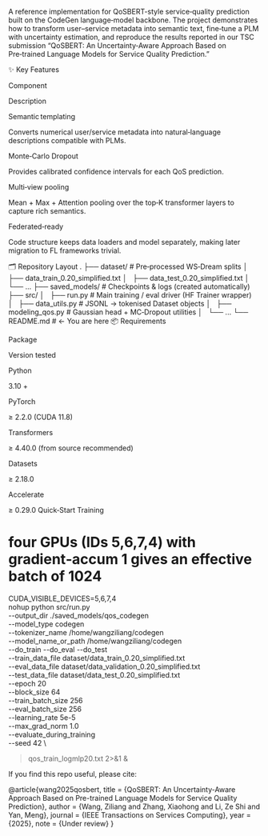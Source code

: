 A reference implementation for QoSBERT-style service‑quality prediction built on the CodeGen language‑model backbone.  The project demonstrates how to transform user–service metadata into semantic text, fine‑tune a PLM with uncertainty estimation, and reproduce the results reported in our TSC submission “QoSBERT: An Uncertainty‑Aware Approach Based on Pre‑trained Language Models for Service Quality Prediction.”

✨ Key Features

Component

Description

Semantic templating

Converts numerical user/service metadata into natural‑language descriptions compatible with PLMs.

Monte‑Carlo Dropout

Provides calibrated confidence intervals for each QoS prediction.

Multi‑view pooling

Mean + Max + Attention pooling over the top‑K transformer layers to capture rich semantics.

Federated‑ready

Code structure keeps data loaders and model separately, making later migration to FL frameworks trivial.

🗂️ Repository Layout
.
├── dataset/                  # Pre‑processed WS‑Dream splits
│   ├── data_train_0.20_simplified.txt
│   ├── data_test_0.20_simplified.txt
│   └── ...
├── saved_models/             # Checkpoints & logs (created automatically)
├── src/
│   ├── run.py                # Main training / eval driver (HF Trainer wrapper)
│   ├── data_utils.py         # JSONL → tokenised Dataset objects
│   ├── modeling_qos.py       # Gaussian head + MC‑Dropout utilities
│   └── ...
└── README.md                 # ← You are here
📦 Requirements

Package

Version tested

Python

3.10 +

PyTorch

≥ 2.2.0 (CUDA 11.8)

Transformers

≥ 4.40.0 (from source recommended)

Datasets

≥ 2.18.0

Accelerate

≥ 0.29.0
Quick‑Start Training
# four GPUs (IDs 5,6,7,4) with gradient‑accum 1 gives an effective batch of 1024
CUDA_VISIBLE_DEVICES=5,6,7,4 \
nohup python src/run.py \
  --output_dir ./saved_models/qos_codegen \
  --model_type codegen \
  --tokenizer_name /home/wangziliang/codegen \
  --model_name_or_path /home/wangziliang/codegen \
  --do_train --do_eval --do_test \
  --train_data_file dataset/data_train_0.20_simplified.txt \
  --eval_data_file  dataset/data_validation_0.20_simplified.txt \
  --test_data_file  dataset/data_test_0.20_simplified.txt \
  --epoch 20 \
  --block_size 64 \
  --train_batch_size 256 \
  --eval_batch_size 256 \
  --learning_rate 5e-5 \
  --max_grad_norm 1.0 \
  --evaluate_during_training \
  --seed 42 \
  > qos_train_logmlp20.txt 2>&1 &
> 

If you find this repo useful, please cite:

@article{wang2025qosbert,
  title     = {QoSBERT: An Uncertainty-Aware Approach Based on Pre-trained Language Models for Service Quality Prediction},
  author    = {Wang, Ziliang and Zhang, Xiaohong and Li, Ze Shi and Yan, Meng},
  journal   = {IEEE Transactions on Services Computing},
  year      = {2025},
  note      = {Under review}
}
